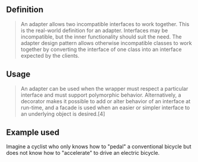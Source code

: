 ## Definition

> An adapter allows two incompatible interfaces to work together. This is the real-world definition for an adapter. Interfaces may be incompatible, but the inner functionality should suit the need. The adapter design pattern allows otherwise incompatible classes to work together by converting the interface of one class into an interface expected by the clients.
## Usage

> An adapter can be used when the wrapper must respect a particular interface and must support polymorphic behavior. Alternatively, a decorator makes it possible to add or alter behavior of an interface at run-time, and a facade is used when an easier or simpler interface to an underlying object is desired.[4] 

## Example used

Imagine a cyclist who only knows how to "pedal" a conventional bicycle but does not know how to "accelerate" to drive an electric bicycle.
